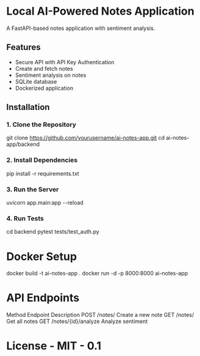 # Local AI-Powered Notes Application

A FastAPI-based notes application with sentiment analysis.

## Features
- Secure API with API Key Authentication 
- Create and fetch notes
- Sentiment analysis on notes
- SQLite database
- Dockerized application

## Installation

### 1. Clone the Repository

git clone https://github.com/yourusername/ai-notes-app.git
cd ai-notes-app/backend

### 2. Install Dependencies

pip install -r requirements.txt

### 3. Run the Server

uvicorn app.main:app --reload

### 4. Run Tests

cd backend
pytest tests/test_auth.py

# Docker Setup

docker build -t ai-notes-app .
docker run -d -p 8000:8000 ai-notes-app

# API Endpoints

Method	Endpoint	Description
POST	/notes/	Create a new note
GET	/notes/	Get all notes
GET	/notes/{id}/analyze	Analyze sentiment

# License - MIT - 0.1